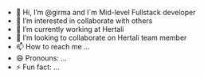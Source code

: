 - 👋 Hi, I’m @girma and I`m Mid-level Fullstack developer
- 👀 I’m interested in collaborate with others
- 🌱 I’m currently working at Hertali 
- 💞️ I’m looking to collaborate on Hertali team member
- 📫 How to reach me ...
- 😄 Pronouns: ...
- ⚡ Fun fact: ...

<!---
girmahertali/girmahertali is a ✨ special ✨ repository because its `README.md` (this file) appears on your GitHub profile.
You can click the Preview link to take a look at your changes.
--->
